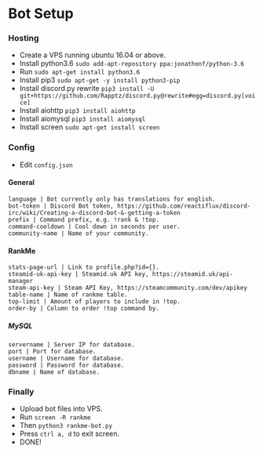 # Bot Setup
### Hosting
- Create a VPS running ubuntu 16.04 or above.
- Install python3.6 ``sudo add-apt-repository ppa:jonathonf/python-3.6``
- Run ``sudo apt-get install python3.6``
- Install pip3 ``sudo apt-get -y install python3-pip``
- Install discord.py rewrite ``pip3 install -U git+https://github.com/Rapptz/discord.py@rewrite#egg=discord.py[voice]``
- Install aiohttp ``pip3 install aiohttp``
- Install aiomysql ``pip3 install aiomysql``
- Install screen ``sudo apt-get install screen``

### Config
- Edit ``config.json``

#### General
```
language | Bot currently only has translations for english.
bot-token | Discord Bot token, https://github.com/reactiflux/discord-irc/wiki/Creating-a-discord-bot-&-getting-a-token
prefix | Command prefix, e.g. !rank & !top.
command-cooldown | Cool down in seconds per user.
community-name | Name of your community.
```

#### RankMe
```
stats-page-url | Link to profile.php?id={}.
steamid-uk-api-key | Steamid.uk API key, https://steamid.uk/api-manager
steam-api-key | Steam API Key, https://steamcommunity.com/dev/apikey
table-name | Name of rankme table.
top-limit | Amount of players to include in !top.
order-by | Column to order !top command by.
```
##### MySQL
```
servername | Server IP for database.
port | Port for database.
username | Username for database.
password | Password for database.
dbname | Name of database.
```

### Finally
- Upload bot files into VPS.
- Run ``screen -R rankme``
- Then ``python3 rankme-bot.py``
- Press ``ctrl a, d`` to exit screen.
- DONE!
